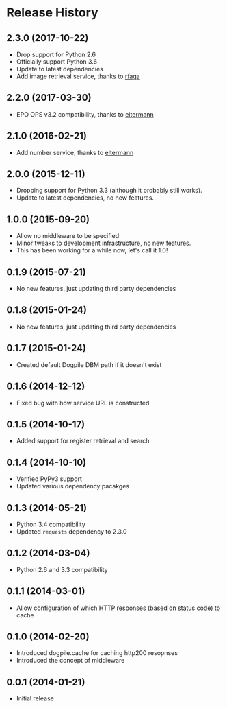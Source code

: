 # Release History

## 2.3.0 (2017-10-22)
* Drop support for Python 2.6
* Officially support Python 3.6
* Update to latest dependencies
* Add image retrieval service, thanks to [rfaga][]

## 2.2.0 (2017-03-30)
* EPO OPS v3.2 compatibility, thanks to [eltermann][]

## 2.1.0 (2016-02-21)
* Add number service, thanks to [eltermann][]

## 2.0.0 (2015-12-11)
* Dropping support for Python 3.3 (although it probably still works).
* Update to latest dependencies, no new features.

## 1.0.0 (2015-09-20)
* Allow no middleware to be specified
* Minor tweaks to development infrastructure, no new features.
* This has been working for a while now, let's call it 1.0!

## 0.1.9 (2015-07-21)
* No new features, just updating third party dependencies

## 0.1.8 (2015-01-24)
* No new features, just updating third party dependencies

## 0.1.7 (2015-01-24)
* Created default Dogpile DBM path if it doesn't exist

## 0.1.6 (2014-12-12)
* Fixed bug with how service URL is constructed

## 0.1.5 (2014-10-17)
* Added support for register retrieval and search

## 0.1.4 (2014-10-10)
* Verified PyPy3 support
* Updated various dependency pacakges

## 0.1.3 (2014-05-21)
* Python 3.4 compatibility
* Updated `requests` dependency to 2.3.0

## 0.1.2 (2014-03-04)
* Python 2.6 and 3.3 compatibility

## 0.1.1 (2014-03-01)
* Allow configuration of which HTTP responses (based on status code) to cache

## 0.1.0 (2014-02-20)
* Introduced dogpile.cache for caching http200 resopnses
* Introduced the concept of middleware

## 0.0.1 (2014-01-21)
* Initial release


[eltermann]: https://github.com/eltermann
[rfaga]: https://github.com/rfaga
